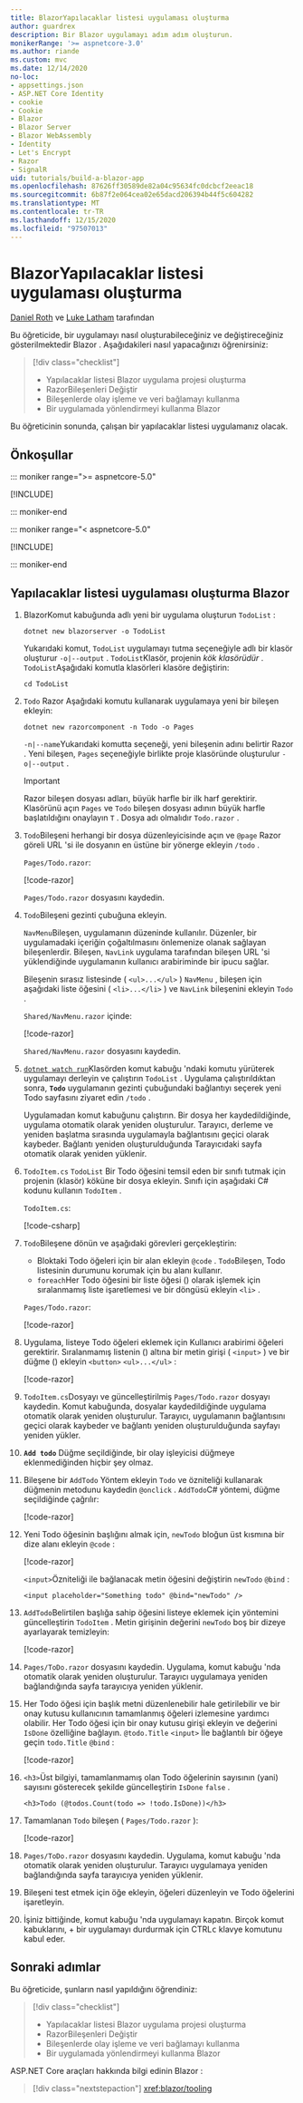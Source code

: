 ```yaml
---
title: BlazorYapılacaklar listesi uygulaması oluşturma
author: guardrex
description: Bir Blazor uygulamayı adım adım oluşturun.
monikerRange: '>= aspnetcore-3.0'
ms.author: riande
ms.custom: mvc
ms.date: 12/14/2020
no-loc:
- appsettings.json
- ASP.NET Core Identity
- cookie
- Cookie
- Blazor
- Blazor Server
- Blazor WebAssembly
- Identity
- Let's Encrypt
- Razor
- SignalR
uid: tutorials/build-a-blazor-app
ms.openlocfilehash: 87626ff30589de82a04c95634fc0dcbcf2eeac18
ms.sourcegitcommit: 6b87f2e064cea02e65dacd206394b44f5c604282
ms.translationtype: MT
ms.contentlocale: tr-TR
ms.lasthandoff: 12/15/2020
ms.locfileid: "97507013"
---
```

# <a name="build-a-no-locblazor-todo-list-app"></a>BlazorYapılacaklar listesi uygulaması oluşturma

[Daniel Roth](https://github.com/danroth27) ve [Luke Latham](https://github.com/guardrex) tarafından

Bu öğreticide, bir uygulamayı nasıl oluşturabileceğiniz ve değiştireceğiniz gösterilmektedir Blazor . Aşağıdakileri nasıl yapacağınızı öğrenirsiniz:

> [!div class="checklist"]
> * Yapılacaklar listesi Blazor uygulama projesi oluşturma
> * RazorBileşenleri Değiştir
> * Bileşenlerde olay işleme ve veri bağlamayı kullanma
> * Bir uygulamada yönlendirmeyi kullanma Blazor

Bu öğreticinin sonunda, çalışan bir yapılacaklar listesi uygulamanız olacak.

## <a name="prerequisites"></a>Önkoşullar

::: moniker range=">= aspnetcore-5.0"

[!INCLUDE[](~/includes/5.0-SDK.md)]

::: moniker-end

::: moniker range="< aspnetcore-5.0"

[!INCLUDE[](~/includes/3.1-SDK.md)]

::: moniker-end

## <a name="create-a-todo-list-no-locblazor-app"></a>Yapılacaklar listesi uygulaması oluşturma Blazor

1. BlazorKomut kabuğunda adlı yeni bir uygulama oluşturun `TodoList` :

   ```dotnetcli
   dotnet new blazorserver -o TodoList
   ```

   Yukarıdaki komut, `TodoList` uygulamayı tutma seçeneğiyle adlı bir klasör oluşturur `-o|--output` . `TodoList`Klasör, projenin *kök klasörüdür* . `TodoList`Aşağıdaki komutla klasörleri klasöre değiştirin:

   ```dotnetcli
   cd TodoList
   ```

1. `Todo` Razor Aşağıdaki komutu kullanarak uygulamaya yeni bir bileşen ekleyin:

   ```dotnetcli
   dotnet new razorcomponent -n Todo -o Pages
   ```

   `-n|--name`Yukarıdaki komutta seçeneği, yeni bileşenin adını belirtir Razor . Yeni bileşen, `Pages` seçeneğiyle birlikte proje klasöründe oluşturulur `-o|--output` .

   > [!IMPORTANT]
   > Razor bileşen dosyası adları, büyük harfle bir ilk harf gerektirir. Klasörünü açın `Pages` ve `Todo` bileşen dosyası adının büyük harfle başlatıldığını onaylayın `T` . Dosya adı olmalıdır `Todo.razor` .

1. `Todo`Bileşeni herhangi bir dosya düzenleyicisinde açın ve `@page` Razor göreli URL 'si ile dosyanın en üstüne bir yönerge ekleyin `/todo` .

   `Pages/Todo.razor`:

   [!code-razor[](build-a-blazor-app/samples_snapshot/ToDo0.razor?highlight=1)]

   `Pages/Todo.razor` dosyasını kaydedin.

1. `Todo`Bileşeni gezinti çubuğuna ekleyin.

   `NavMenu`Bileşen, uygulamanın düzeninde kullanılır. Düzenler, bir uygulamadaki içeriğin çoğaltılmasını önlemenize olanak sağlayan bileşenlerdir. Bileşen, `NavLink` uygulama tarafından bileşen URL 'si yüklendiğinde uygulamanın kullanıcı arabiriminde bir ipucu sağlar.

   Bileşenin sırasız listesinde ( `<ul>...</ul>` ) `NavMenu` , bileşen için aşağıdaki liste öğesini ( `<li>...</li>` ) ve `NavLink` bileşenini ekleyin `Todo` .

   `Shared/NavMenu.razor` içinde:

   [!code-razor[](build-a-blazor-app/samples_snapshot/NavMenu.razor?highlight=5-9)]

   `Shared/NavMenu.razor` dosyasını kaydedin.

1. [`dotnet watch run`](/aspnet/core/tutorials/dotnet-watch)Klasörden komut kabuğu 'ndaki komutu yürüterek uygulamayı derleyin ve çalıştırın `TodoList` . Uygulama çalıştırıldıktan sonra, **`Todo`** uygulamanın gezinti çubuğundaki bağlantıyı seçerek yeni Todo sayfasını ziyaret edin `/todo` .

   Uygulamadan komut kabuğunu çalıştırın. Bir dosya her kaydedildiğinde, uygulama otomatik olarak yeniden oluşturulur. Tarayıcı, derleme ve yeniden başlatma sırasında uygulamayla bağlantısını geçici olarak kaybeder. Bağlantı yeniden oluşturulduğunda Tarayıcıdaki sayfa otomatik olarak yeniden yüklenir.

1. `TodoItem.cs` `TodoList` Bir Todo öğesini temsil eden bir sınıfı tutmak için projenin (klasör) köküne bir dosya ekleyin. Sınıfı için aşağıdaki C# kodunu kullanın `TodoItem` .

   `TodoItem.cs`:

   [!code-csharp[](build-a-blazor-app/samples_snapshot/TodoItem.cs)]

1. `Todo`Bileşene dönün ve aşağıdaki görevleri gerçekleştirin:

   * Bloktaki Todo öğeleri için bir alan ekleyin `@code` . `Todo`Bileşen, Todo listesinin durumunu korumak için bu alanı kullanır.
   * `foreach`Her Todo öğesini bir liste öğesi () olarak işlemek için sıralanmamış liste işaretlemesi ve bir döngüsü ekleyin `<li>` .

   `Pages/Todo.razor`:

   [!code-razor[](build-a-blazor-app/samples_snapshot/ToDo2.razor?highlight=5-10,13)]

1. Uygulama, listeye Todo öğeleri eklemek için Kullanıcı arabirimi öğeleri gerektirir. Sıralanmamış listenin () altına bir metin girişi ( `<input>` ) ve bir düğme () ekleyin `<button>` `<ul>...</ul>` :

   [!code-razor[](build-a-blazor-app/samples_snapshot/ToDo3.razor?highlight=12-13)]

1. `TodoItem.cs`Dosyayı ve güncelleştirilmiş `Pages/Todo.razor` dosyayı kaydedin. Komut kabuğunda, dosyalar kaydedildiğinde uygulama otomatik olarak yeniden oluşturulur. Tarayıcı, uygulamanın bağlantısını geçici olarak kaybeder ve bağlantı yeniden oluşturulduğunda sayfayı yeniden yükler.

1. **`Add todo`** Düğme seçildiğinde, bir olay işleyicisi düğmeye eklenmediğinden hiçbir şey olmaz.

1. Bileşene bir `AddTodo` Yöntem ekleyin `Todo` ve özniteliği kullanarak düğmenin metodunu kaydedin `@onclick` . `AddTodo`C# yöntemi, düğme seçildiğinde çağrılır:

   [!code-razor[](build-a-blazor-app/samples_snapshot/ToDo4.razor?highlight=2,7-10)]

1. Yeni Todo öğesinin başlığını almak için, `newTodo` bloğun üst kısmına bir dize alanı ekleyin `@code` :

   [!code-razor[](build-a-blazor-app/samples_snapshot/ToDo5.razor?highlight=3)]

   `<input>`Özniteliği ile bağlanacak metin öğesini değiştirin `newTodo` `@bind` :

   ```razor
   <input placeholder="Something todo" @bind="newTodo" />
   ```

1. `AddTodo`Belirtilen başlığa sahip öğesini listeye eklemek için yöntemini güncelleştirin `TodoItem` . Metin girişinin değerini `newTodo` boş bir dizeye ayarlayarak temizleyin:

   [!code-razor[](build-a-blazor-app/samples_snapshot/ToDo6.razor?highlight=19-26)]

1. `Pages/ToDo.razor` dosyasını kaydedin. Uygulama, komut kabuğu 'nda otomatik olarak yeniden oluşturulur. Tarayıcı uygulamaya yeniden bağlandığında sayfa tarayıcıya yeniden yüklenir.

1. Her Todo öğesi için başlık metni düzenlenebilir hale getirilebilir ve bir onay kutusu kullanıcının tamamlanmış öğeleri izlemesine yardımcı olabilir. Her Todo öğesi için bir onay kutusu girişi ekleyin ve değerini `IsDone` özelliğine bağlayın. `@todo.Title` `<input>` İle bağlantılı bir öğeye geçin `todo.Title` `@bind` :

   [!code-razor[](build-a-blazor-app/samples_snapshot/ToDo7.razor?highlight=4-7)]

1. `<h3>`Üst bilgiyi, tamamlanmamış olan Todo öğelerinin sayısının (yani) sayısını gösterecek şekilde güncelleştirin `IsDone` `false` .

   ```razor
   <h3>Todo (@todos.Count(todo => !todo.IsDone))</h3>
   ```

1. Tamamlanan `Todo` bileşen ( `Pages/Todo.razor` ):

   [!code-razor[](build-a-blazor-app/samples_snapshot/Todo1.razor)]

1. `Pages/ToDo.razor` dosyasını kaydedin. Uygulama, komut kabuğu 'nda otomatik olarak yeniden oluşturulur. Tarayıcı uygulamaya yeniden bağlandığında sayfa tarayıcıya yeniden yüklenir.

1. Bileşeni test etmek için öğe ekleyin, öğeleri düzenleyin ve Todo öğelerini işaretleyin.

1. İşiniz bittiğinde, komut kabuğu 'nda uygulamayı kapatın. Birçok komut kabuklarını, <kbd></kbd> + bir uygulamayı durdurmak için CTRL<kbd>c</kbd> klavye komutunu kabul eder.

## <a name="next-steps"></a>Sonraki adımlar

Bu öğreticide, şunların nasıl yapıldığını öğrendiniz:

> [!div class="checklist"]
> * Yapılacaklar listesi Blazor uygulama projesi oluşturma
> * RazorBileşenleri Değiştir
> * Bileşenlerde olay işleme ve veri bağlamayı kullanma
> * Bir uygulamada yönlendirmeyi kullanma Blazor

ASP.NET Core araçları hakkında bilgi edinin Blazor :

> [!div class="nextstepaction"]
> <xref:blazor/tooling>
